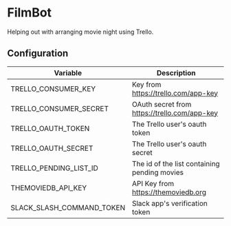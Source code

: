 # FilmBot

Helping out with arranging movie night using Trello.

## Configuration

| Variable                  | Description                                  |
| ------------------------- | -------------------------------------------- |
| TRELLO_CONSUMER_KEY       | Key from https://trello.com/app-key          |
| TRELLO_CONSUMER_SECRET    | OAuth secret from https://trello.com/app-key |
| TRELLO_OAUTH_TOKEN        | The Trello user's oauth token                |
| TRELLO_OAUTH_SECRET       | The Trello user's oauth secret               |
| TRELLO_PENDING_LIST_ID    | The id of the list containing pending movies |
| THEMOVIEDB_API_KEY        | API Key from https://themoviedb.org          |
| SLACK_SLASH_COMMAND_TOKEN | Slack app's verification token               |
